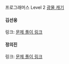 프로그래머스 Level 2 [광물 캐기](https://school.programmers.co.kr/learn/courses/30/lessons/172927)<br>

#### 김선웅
링크: [문제 풀이 링크]()

#### 정의진 
링크: [문제 풀이 링크]()
